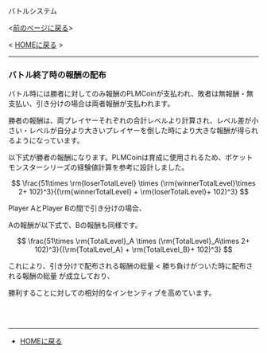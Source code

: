 バトルシステム

<[前のページに戻る](./38_randomslot.md)>

 < [HOMEに戻る](../../README.md)  >
___
### バトル終了時の報酬の配布

バトル時には勝者に対してのみ報酬のPLMCoinが支払われ、敗者は無報酬・無支払い、引き分けの場合は両者報酬が支払われます。

勝者の報酬は、両プレイヤーそれぞれの合計レベルより計算され、レベル差が小さい・レベルが自分より大きいプレイヤーを倒した時により大きな報酬が得られるようになっています。

以下式が勝者の報酬になります。PLMCoinは育成に使用されるため、ポケットモンスターシリーズの経験値計算を参考に設計しました。

$$
\frac{51\times \rm{loserTotalLevel} \times (\rm{winnerTotalLevel}\times 2+ 102)^3}{(\rm{winnerTotalLevel} + \rm{loserTotalLevel}+ 102)^3} 
$$

Player AとPlayer Bの間で引き分けの場合、

Aの報酬が以下式で、Bの報酬も同様です。

$$
\frac{51\times \rm{TotalLevel}_A \times (\rm{TotalLevel}_A\times 2+ 102)^3}{(\rm{TotalLevel_A} + \rm{TotalLevel_B}+ 102)^3} 
$$

これにより、引き分けで配布される報酬の総量 < 勝ち負けがついた時に配布される報酬の総量 が成立しており、

勝利することに対しての相対的なインセンティブを高めています。

<br></br>

---

- [HOMEに戻る](../../README.md)
